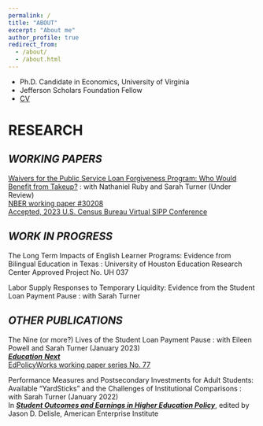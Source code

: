```yaml
---
permalink: /
title: "ABOUT"
excerpt: "About me"
author_profile: true
redirect_from: 
  - /about/
  - /about.html
---
```

- Ph.D. Candidate in Economics, University of Virginia    
- Jefferson Scholars Foundation Fellow
- <a href="http://diego-briones.github.io/files/CV_52423.pdf"> CV </a> 

RESEARCH
======

_WORKING_ _PAPERS_
------
<a  href="http://diego-briones.github.io/files/PSLF_Waiver_3923-combined.pdf"> Waivers for the Public Service Loan Forgiveness Program: Who Would Benefit from Takeup?</a>
: with Nathaniel Ruby and Sarah Turner (Under Review) <br /> 
<a href="https://www.nber.org/papers/w30208">NBER working paper #30208 </a> <br /> 
<a href="https://www.census.gov/programs-surveys/sipp/events/2023-sipp-conference.html">Accepted, 2023 U.S. Census Bureau Virtual SIPP Conference</a> 


_WORK_ _IN_ _PROGRESS_
------
The Long Term Impacts of English Learner Programs: Evidence from Bilingual Education in Texas
: University of Houston Education Research Center Approved Project No. UH 037

Labor Supply Responses to Temporary Liquidity: Evidence from the Student Loan Payment Pause
: with Sarah Turner

_OTHER_ _PUBLICATIONS_
------
The Nine (or more?) Lives of the Student Loan Payment Pause 
: with Eileen Powell and Sarah Turner (January 2023) <br>
<a href="https://www.educationnext.org/student-loan-payment-pause-benefits-high-income-households-most-borrowers-unprotected-from-risk/"> ___Education___ ___Next___</a> <br>
<a href="https://education.virginia.edu/sites/default/files/2023-01/epw_turner_working-paper_the-nine-or-more-lives-of-the-student-loan-payment-pause_2023-01-12.pdf"> EdPolicyWorks working paper series No. 77 </a>

Performance Measures and Postsecondary Investments for Adult Students: Available “YardSticks” and the Challenges of Institutional Comparisons
: with Sarah Turner (January 2022) <br>
In <a href="https://www.aei.org/wp-content/uploads/2022/01/Student-Outcomes-and-Earnings-in-Higher-Education-Policy.pdf?x91208"> ___Student Outcomes and Earnings in Higher Education Policy___</a>, edited by Jason D. Delisle, American Enterprise Institute
